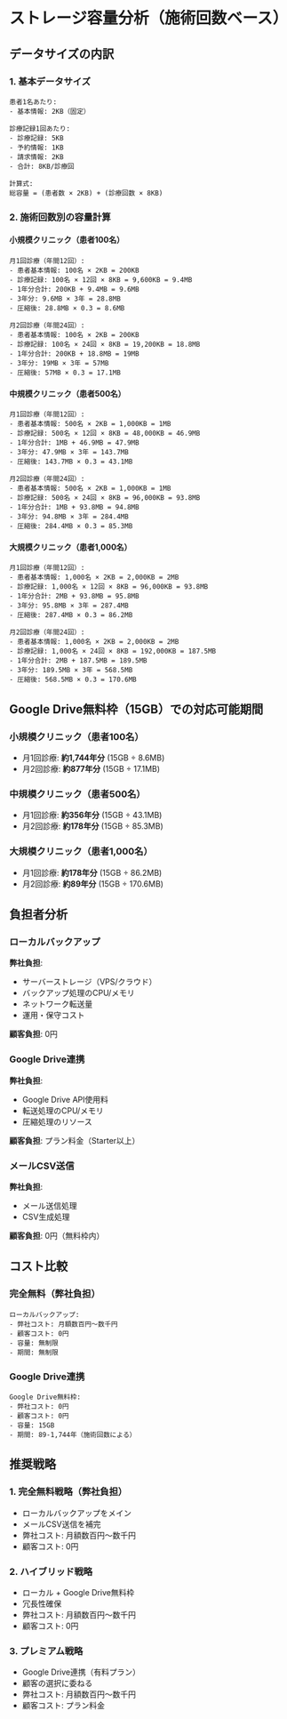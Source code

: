# ストレージ容量分析（施術回数ベース）

## データサイズの内訳

### 1. 基本データサイズ
```
患者1名あたり:
- 基本情報: 2KB（固定）

診療記録1回あたり:
- 診療記録: 5KB
- 予約情報: 1KB
- 請求情報: 2KB
- 合計: 8KB/診療回

計算式:
総容量 = (患者数 × 2KB) + (診療回数 × 8KB)
```

### 2. 施術回数別の容量計算

#### **小規模クリニック（患者100名）**
```
月1回診療（年間12回）:
- 患者基本情報: 100名 × 2KB = 200KB
- 診療記録: 100名 × 12回 × 8KB = 9,600KB = 9.4MB
- 1年分合計: 200KB + 9.4MB = 9.6MB
- 3年分: 9.6MB × 3年 = 28.8MB
- 圧縮後: 28.8MB × 0.3 = 8.6MB

月2回診療（年間24回）:
- 患者基本情報: 100名 × 2KB = 200KB
- 診療記録: 100名 × 24回 × 8KB = 19,200KB = 18.8MB
- 1年分合計: 200KB + 18.8MB = 19MB
- 3年分: 19MB × 3年 = 57MB
- 圧縮後: 57MB × 0.3 = 17.1MB
```

#### **中規模クリニック（患者500名）**
```
月1回診療（年間12回）:
- 患者基本情報: 500名 × 2KB = 1,000KB = 1MB
- 診療記録: 500名 × 12回 × 8KB = 48,000KB = 46.9MB
- 1年分合計: 1MB + 46.9MB = 47.9MB
- 3年分: 47.9MB × 3年 = 143.7MB
- 圧縮後: 143.7MB × 0.3 = 43.1MB

月2回診療（年間24回）:
- 患者基本情報: 500名 × 2KB = 1,000KB = 1MB
- 診療記録: 500名 × 24回 × 8KB = 96,000KB = 93.8MB
- 1年分合計: 1MB + 93.8MB = 94.8MB
- 3年分: 94.8MB × 3年 = 284.4MB
- 圧縮後: 284.4MB × 0.3 = 85.3MB
```

#### **大規模クリニック（患者1,000名）**
```
月1回診療（年間12回）:
- 患者基本情報: 1,000名 × 2KB = 2,000KB = 2MB
- 診療記録: 1,000名 × 12回 × 8KB = 96,000KB = 93.8MB
- 1年分合計: 2MB + 93.8MB = 95.8MB
- 3年分: 95.8MB × 3年 = 287.4MB
- 圧縮後: 287.4MB × 0.3 = 86.2MB

月2回診療（年間24回）:
- 患者基本情報: 1,000名 × 2KB = 2,000KB = 2MB
- 診療記録: 1,000名 × 24回 × 8KB = 192,000KB = 187.5MB
- 1年分合計: 2MB + 187.5MB = 189.5MB
- 3年分: 189.5MB × 3年 = 568.5MB
- 圧縮後: 568.5MB × 0.3 = 170.6MB
```

## Google Drive無料枠（15GB）での対応可能期間

### **小規模クリニック（患者100名）**
- 月1回診療: **約1,744年分** (15GB ÷ 8.6MB)
- 月2回診療: **約877年分** (15GB ÷ 17.1MB)

### **中規模クリニック（患者500名）**
- 月1回診療: **約356年分** (15GB ÷ 43.1MB)
- 月2回診療: **約178年分** (15GB ÷ 85.3MB)

### **大規模クリニック（患者1,000名）**
- 月1回診療: **約178年分** (15GB ÷ 86.2MB)
- 月2回診療: **約89年分** (15GB ÷ 170.6MB)

## 負担者分析

### **ローカルバックアップ**
**弊社負担**:
- サーバーストレージ（VPS/クラウド）
- バックアップ処理のCPU/メモリ
- ネットワーク転送量
- 運用・保守コスト

**顧客負担**: 0円

### **Google Drive連携**
**弊社負担**:
- Google Drive API使用料
- 転送処理のCPU/メモリ
- 圧縮処理のリソース

**顧客負担**: プラン料金（Starter以上）

### **メールCSV送信**
**弊社負担**:
- メール送信処理
- CSV生成処理

**顧客負担**: 0円（無料枠内）

## コスト比較

### **完全無料（弊社負担）**
```
ローカルバックアップ:
- 弊社コスト: 月額数百円〜数千円
- 顧客コスト: 0円
- 容量: 無制限
- 期間: 無制限
```

### **Google Drive連携**
```
Google Drive無料枠:
- 弊社コスト: 0円
- 顧客コスト: 0円
- 容量: 15GB
- 期間: 89-1,744年（施術回数による）
```

## 推奨戦略

### **1. 完全無料戦略（弊社負担）**
- ローカルバックアップをメイン
- メールCSV送信を補完
- 弊社コスト: 月額数百円〜数千円
- 顧客コスト: 0円

### **2. ハイブリッド戦略**
- ローカル + Google Drive無料枠
- 冗長性確保
- 弊社コスト: 月額数百円〜数千円
- 顧客コスト: 0円

### **3. プレミアム戦略**
- Google Drive連携（有料プラン）
- 顧客の選択に委ねる
- 弊社コスト: 月額数百円〜数千円
- 顧客コスト: プラン料金
